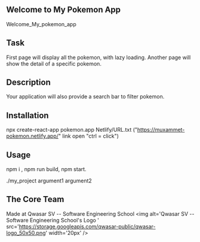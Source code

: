 ## Welcome to My Pokemon App
Welcome_My_pokemon_app

## Task
First page will display all the pokemon, with lazy loading. Another page will show the detail of a specific pokemon.

## Description
Your application will also provide a search bar to filter pokemon.

## Installation
npx create-react-app pokemon.app Netlify/URL.txt ("https://muxammet-pokemon.netlify.app/" link open "ctrl = click")

## Usage

npm i ,
 npm run build,
  npm start.

./my_project argument1 argument2
## The Core Team
Made at Qwasar SV -- Software Engineering School <img alt='Qwasar SV -- Software Engineering School's Logo
' src='https://storage.googleapis.com/qwasar-public/qwasar-logo_50x50.png' width='20px' />
